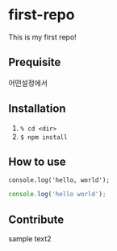 # first-repo
This is my first repo!

## Prequisite
어떤설정에서

## Installation

1. `% cd <dir>`
2. `$ npm install`

## How to use

`console.log('hello, world');`

```javascript
console.log('hello world');
```

## Contribute
sample text2
